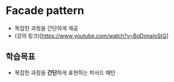 # Facade pattern
* 복잡한 과정을 간단하게 제공
* (강의 링크)[https://www.youtube.com/watch?v=BqDimaIoStQ]

## 학습목표
* 복잡한 과정을 **간단**하게 표현하는 퍼사드 패턴
